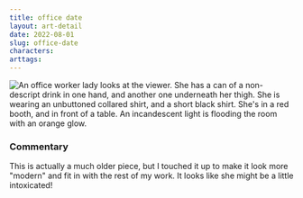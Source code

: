 ```yaml
---
title: office date
layout: art-detail
date: 2022-08-01
slug: office-date
characters:
arttags:
---
```

![
An office worker lady looks at the viewer. She has a can of a non-descript drink in one hand, and another one underneath her thigh.
She is wearing an unbuttoned collared shirt, and a short black shirt. She's in a red booth, and in front of a table. An incandescent light is flooding the room with an orange glow.
](/art/office-date.webp)
### Commentary

This is actually a much older piece, but I touched it up to make it look more "modern" and fit in with the rest of my work. It looks like she might be a little intoxicated!

